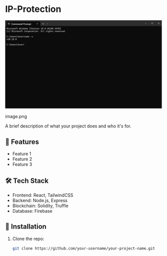 # IP-Protection


![screenshot](./assets/node-v.png)

image.png

A brief description of what your project does and who it's for.

## 🚀 Features

- Feature 1
- Feature 2
- Feature 3

## 🛠️ Tech Stack

- Frontend: React, TailwindCSS
- Backend: Node.js, Express
- Blockchain: Solidity, Truffle
- Database: Firebase

## 🧪 Installation

1. Clone the repo:
   ```bash
   git clone https://github.com/your-username/your-project-name.git
